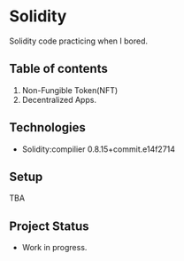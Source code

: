 # Solidity
Solidity code practicing when I bored.

## Table of contents
1. Non-Fungible Token(NFT)
2. Decentralized Apps.

## Technologies
- Solidity:compilier 0.8.15+commit.e14f2714

## Setup
TBA

## Project Status
- Work in progress.

